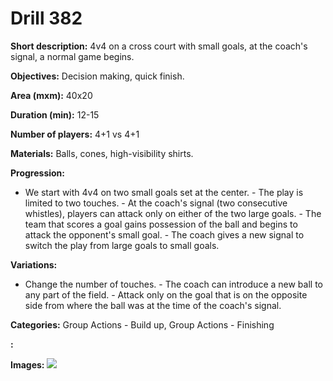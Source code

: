 # Drill 382

**Short description:**
4v4 on a cross court with small goals, at the coach's signal, a normal game begins.

**Objectives:**
Decision making, quick finish.

**Area (mxm):**
40x20

**Duration (min):**
12-15

**Number of players:**
4+1 vs 4+1

**Materials:**
Balls, cones, high-visibility shirts.

**Progression:**
- We start with 4v4 on two small goals set at the center. - The play is limited to two touches. - At the coach's signal (two consecutive whistles), players can attack only on either of the two large goals. - The team that scores a goal gains possession of the ball and begins to attack the opponent's small goal. - The coach gives a new signal to switch the play from large goals to small goals.

**Variations:**
- Change the number of touches. - The coach can introduce a new ball to any part of the field. - Attack only on the goal that is on the opposite side from where the ball was at the time of the coach's signal.

**Categories:**
Group Actions - Build up, Group Actions - Finishing

**:**


**Images:**
![](https://www.coachingfutsal.com/\images\4b7720f68dfbad5674d7ef0cda63421365fb487449d340b255d3ef59ca4d914c83677616e1725421e2b6d81701cd08f18cb84be589101e2c91db2765911db6a1503e1c929a0e9.jpg)

